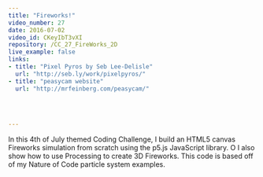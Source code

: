 ```yaml
---
title: "Fireworks!"
video_number: 27
date: 2016-07-02
video_id: CKeyIbT3vXI
repository: /CC_27_FireWorks_2D
live_example: false
links:
- title: "Pixel Pyros by Seb Lee-Delisle"  
  url: "http://seb.ly/work/pixelpyros/"
- title: "peasycam website"  
  url: "http://mrfeinberg.com/peasycam/"
  


  
---
```


In this 4th of July themed Coding Challenge, I build an HTML5 canvas Fireworks simulation from scratch using the p5.js JavaScript library. O I also show how to use Processing to create 3D Fireworks.  This code is based off of my Nature of Code particle system examples.

